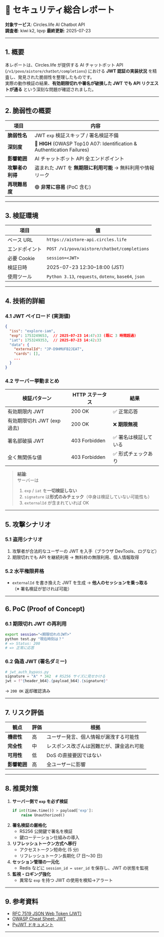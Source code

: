 # 🔐 セキュリティ総合レポート  
**対象サービス**: Circles.life AI Chatbot API  
**調査者**: kiwi k2, lqvp
**最終更新**: 2025-07-23

---

## 1. 概要

本レポートは、Circles.life が提供する AI チャットボット API (`/v1/povo/aistore/chatbot/completions`) における **JWT 認証の実装状況** を精査し、発見された脆弱性を整理したものです。  
実際の動作検証の結果、**有効期限切れや署名が破損した JWT でも API リクエストが通る** という深刻な問題が確認されました。

---

## 2. 脆弱性の概要

| 項目 | 内容 |
|---|---|
| **脆弱性名** | JWT `exp` 検証スキップ / 署名検証不備 |
| **深刻度** | 🔴 **HIGH** (OWASP Top10 A07: Identification & Authentication Failures) |
| **影響範囲** | AI チャットボット API 全エンドポイント |
| **攻撃者の利得** | 盗まれた JWT を **無期限に利用可能** → 無料利用や情報リーク |
| **再現難易度** | 🟢 **非常に容易** (PoC 含む) |

---

## 3. 検証環境

| 項目 | 値 |
|---|---|
| ベース URL | `https://aistore-api.circles.life` |
| エンドポイント | `POST /v1/povo/aistore/chatbot/completions` |
| 必要 Cookie | `session=<JWT>` |
| 検証日時 | 2025-07-23 12:30–18:00 (JST) |
| 使用ツール | `Python 3.13`, `requests`, `dotenv`, `base64`, `json` |

---

## 4. 技術的詳細

### 4.1 JWT ペイロード (実測値)

```json
{
  "iss": "explore-iam",
  "exp": 1753249653,  // 2025-07-23 14:47:33 (既に 3 時間超過)
  "iat": 1753249353,  // 2025-07-23 14:42:33
  "data": {
    "externalId": "JP-D9HMUFB2JEAT",
    "cards": [],
    ...
  }
}
```

### 4.2 サーバー挙動まとめ

| 検証パターン | HTTP ステータス | 結果 |
|---|---|---|
| 有効期限内 JWT | 200 OK | ✅ 正常応答 |
| 有効期限切れ JWT (exp 過去) | 200 OK | ❌ **期限無視** |
| 署名部破損 JWT | 403 Forbidden | ✅ 署名は検証している |
| 全く無関係な値 | 403 Forbidden | ✅ 形式チェックあり |

> **結論**:  
> サーバーは  
> 1. `exp` / `iat` を**一切検証しない**  
> 2. `signature` は**形式のみチェック**（中身は検証していない可能性も）  
> 3. `externalId` が含まれていれば OK

---

## 5. 攻撃シナリオ

### 5.1 盗用シナリオ
1. 攻撃者が合法的なユーザーの JWT を入手（ブラウザ DevTools、ログなど）
2. 期限切れでも API を継続利用 → 無料枠の無限利用、個人情報取得

### 5.2 水平権限昇格
- `externalId` を書き換えた JWT を生成 → **他人のセッションを乗っ取る**  
  （※ 署名検証が甘ければ可能）

---

## 6. PoC (Proof of Concept)

### 6.1 期限切れ JWT の再利用
```bash
export session="<期限切れのJWT>"
python test.py "現在時刻は？"
# => Status: 200
# => 正常に応答
```

### 6.2 偽造 JWT (署名ダミー)
```python
# jwt_auth_bypass.py
signature = "A" * 342  # RS256 サイズに見せかける
jwt = f"{header_b64}.{payload_b64}.{signature}"
```
→ `200 OK` 返却確認済み

---

## 7. リスク評価

| 観点 | 評価 | 根拠 |
|---|---|---|
| **機密性** | 高 | ユーザー発言、個人情報が漏洩する可能性 |
| **完全性** | 中 | レスポンス改ざんは困難だが、課金逃れ可能 |
| **可用性** | 低 | DoS の直接要因ではない |
| **影響範囲** | 高 | 全ユーザーに影響 |

---

## 8. 推奨対策

1. **サーバー側で `exp` を必ず検証**  
   ```python
   if int(time.time()) > payload['exp']:
       raise Unauthorized()
   ```
2. **署名検証の厳格化**  
   - RS256 公開鍵で署名を検証  
   - 鍵ローテーション仕組みの導入
3. **リフレッシュトークン方式へ移行**  
   - アクセストークン短命化 (5 分)  
   - リフレッシュトークン長期化 (7 日～30 日)
4. **セッション管理の一元化**  
   - Redis などに `session_id ↔ user_id` を保存し、JWT の状態を監視
5. **監視・ロギング強化**  
   - 異常な `exp` を持つ JWT の使用を検知→アラート

---

## 9. 参考資料

- [RFC 7519 JSON Web Token (JWT)](https://tools.ietf.org/html/rfc7519)  
- [OWASP Cheat Sheet: JWT](https://cheatsheetseries.owasp.org/cheatsheets/JSON_Web_Token_Cheat_Sheet.html)  
- [PyJWT ドキュメント](https://pyjwt.readthedocs.io/en/latest/)  

---